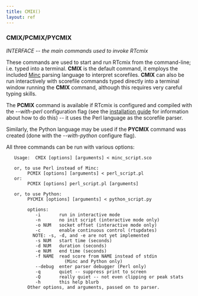 ```yaml
---
title: CMIX()
layout: ref
---
```


### CMIX/PCMIX/PYCMIX

*INTERFACE -- the main commands used to invoke RTcmix*

These commands are used to start and run RTcmix from the command-line;
i.e. typed into a terminal. **CMIX** is the default command, it employs
the included [Minc](../scorefile/Minc.html) parsing language to
interpret scorefiles. **CMIX** can also be run interactively with
scorefile commands typed directly into a terminal window running the
**CMIX** command, although this requires very careful typing skills.

The **PCMIX** command is available if RTcmix is configured and compiled
with the *--with-perl* configuration flag (see the [installation
guide](../../rtcmix/index.html) for information about how to do this) --
it uses the Perl language as the scorefile parser.

Similarly, the Python language may be used if the **PYCMIX** command was
created (done with the *--with-python* configure flag).

All three commands can be run with various options:

``` 
   Usage:  CMIX [options] [arguments] < minc_script.sco

   or, to use Perl instead of Minc:
        PCMIX [options] [arguments] < perl_script.pl
   or:
        PCMIX [options] perl_script.pl [arguments]

   or, to use Python:
        PYCMIX [options] [arguments] < python_script.py

        options:
           -i       run in interactive mode
           -n       no init script (interactive mode only)
           -o NUM   socket offset (interactive mode only)
           -c       enable continuous control (rtupdates)
          NOTE: -s, -d, and -e are not yet implemented
           -s NUM   start time (seconds)
           -d NUM   duration (seconds)
           -e NUM   end time (seconds)
           -f NAME  read score from NAME instead of stdin
                      (Minc and Python only)
           --debug  enter parser debugger (Perl only)
           -q       quiet -- suppress print to screen
           -Q       really quiet -- not even clipping or peak stats
           -h       this help blurb
        Other options, and arguments, passed on to parser.
```
